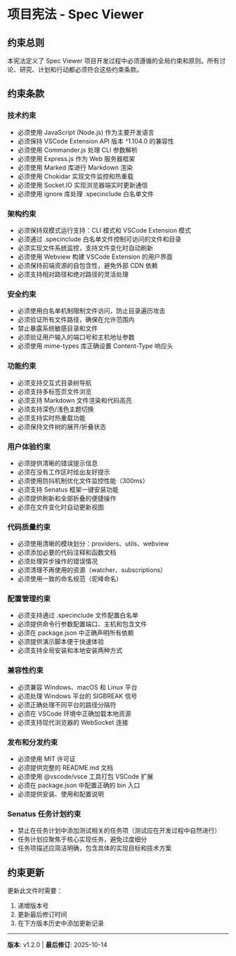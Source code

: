 # 项目宪法 - Spec Viewer

## 约束总则

本宪法定义了 Spec Viewer 项目开发过程中必须遵循的全局约束和原则。所有讨论、研究、计划和行动都必须符合这些约束条款。

## 约束条款

### 技术约束
- 必须使用 JavaScript (Node.js) 作为主要开发语言
- 必须保持 VSCode Extension API 版本 ^1.104.0 的兼容性
- 必须使用 Commander.js 处理 CLI 参数解析
- 必须使用 Express.js 作为 Web 服务器框架
- 必须使用 Marked 库进行 Markdown 渲染
- 必须使用 Chokidar 实现文件监控和热重载
- 必须使用 Socket.IO 实现浏览器端实时更新通信
- 必须使用 ignore 库处理 .specinclude 白名单文件

### 架构约束
- 必须保持双模式运行支持：CLI 模式和 VSCode Extension 模式
- 必须通过 .specinclude 白名单文件控制可访问的文件和目录
- 必须实现文件系统监控，支持文件变化时自动刷新
- 必须使用 Webview 构建 VSCode Extension 的用户界面
- 必须保持前端资源的自包含性，避免外部 CDN 依赖
- 必须支持相对路径和绝对路径的灵活处理

### 安全约束
- 必须使用白名单机制限制文件访问，防止目录遍历攻击
- 必须验证所有文件路径，确保在允许范围内
- 禁止暴露系统敏感目录和文件
- 必须验证用户输入的端口号和主机地址参数
- 必须使用 mime-types 库正确设置 Content-Type 响应头

### 功能约束
- 必须支持交互式目录树导航
- 必须支持多标签页文件浏览
- 必须支持 Markdown 文件渲染和代码高亮
- 必须支持深色/浅色主题切换
- 必须支持实时热重载功能
- 必须保持文件树的展开/折叠状态

### 用户体验约束
- 必须提供清晰的错误提示信息
- 必须在没有工作区时给出友好提示
- 必须使用防抖机制优化文件监控性能（300ms）
- 必须支持 Senatus 框架一键安装功能
- 必须提供刷新和全部折叠的便捷操作
- 必须在文件变化时自动更新视图

### 代码质量约束
- 必须使用清晰的模块划分：providers、utils、webview
- 必须添加必要的代码注释和函数文档
- 必须处理异步操作的错误情况
- 必须清理不再使用的资源（watcher、subscriptions）
- 必须使用一致的命名规范（驼峰命名）

### 配置管理约束
- 必须支持通过 .specinclude 文件配置白名单
- 必须提供命令行参数配置端口、主机和包含文件
- 必须在 package.json 中正确声明所有依赖
- 必须提供演示脚本便于快速体验
- 必须支持全局安装和本地安装两种方式

### 兼容性约束
- 必须兼容 Windows、macOS 和 Linux 平台
- 必须处理 Windows 平台的 SIGBREAK 信号
- 必须正确处理不同平台的路径分隔符
- 必须在 VSCode 环境中正确加载本地资源
- 必须支持现代浏览器的 WebSocket 连接

### 发布和分发约束
- 必须使用 MIT 许可证
- 必须提供完整的 README.md 文档
- 必须使用 @vscode/vsce 工具打包 VSCode 扩展
- 必须在 package.json 中配置正确的 bin 入口
- 必须提供安装、使用和配置说明

### Senatus 任务计划约束
- 禁止在任务计划中添加测试相关的任务项（测试应在开发过程中自然进行）
- 任务计划应聚焦于核心实现任务，避免过度细分
- 任务项描述应简洁明确，包含具体的实现目标和技术方案

## 约束更新

更新此文件时需要：
1. 递增版本号
2. 更新最后修订时间
3. 在下方版本历史中添加更新记录

---
**版本**: v1.2.0 | **最后修订**: 2025-10-14

<!--
版本历史格式：v[版本号] - [日期]: [更新说明]

v1.2.0 - 2025-10-14: 更新 Senatus 术语，将"行动计划"改为"任务计划"，任务编号从 T01 改为 T01
v1.1.0 - 2025-10-11: 新增 Senatus 任务计划约束，要求禁止添加测试任务项，聚焦核心实现，避免过度细分
v1.0.0 - 2025-09-30: 初始宪法文件，定义 Spec Viewer 项目的核心约束条款
-->